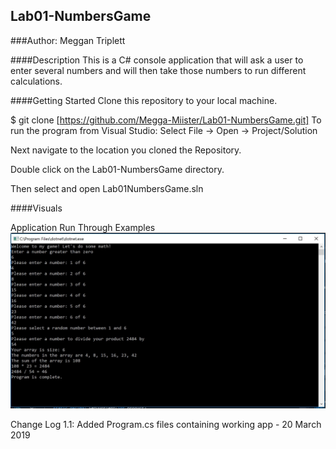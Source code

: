 ## Lab01-NumbersGame
###Author: Meggan Triplett

####Description
This is a C# console application that will ask a user to enter several numbers and will then take those numbers to run different calculations.

####Getting Started
Clone this repository to your local machine.

$ git clone [https://github.com/Megga-Miister/Lab01-NumbersGame.git]
To run the program from Visual Studio:
Select File -> Open -> Project/Solution

Next navigate to the location you cloned the Repository.

Double click on the Lab01-NumbersGame directory.

Then select and open Lab01NumbersGame.sln

####Visuals

Application Run Through Examples
![Sample Play Through of Game](\Assets\ExampleRunThrough.JPG)


Change Log
1.1: Added Program.cs files containing working app - 20 March 2019


